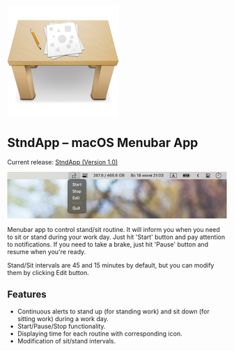 ![Header](screenshots/header.png)

# StndApp – macOS Menubar App

Current release: [StndApp (Version 1.0)](https://github.com/WasAlexHere/stndApp/releases/tag/1.0.0)

![Screenshot](screenshots/screenshot.png)

Menubar app to control stand/sit routine. It will inform you when you need to sit or stand during your work day.
Just hit 'Start' button and pay attention to notifications. If you need to take a brake, just hit 'Pause' button and resume when you're ready.

Stand/Sit intervals are 45 and 15 minutes by default, but you can modify them by clicking Edit button.


## Features
- Continuous alerts to stand up (for standing work) and sit down (for sitting work) during a work day.
- Start/Pause/Stop functionality.
- Displaying time for each routine with corresponding icon.
- Modification of sit/stand intervals.
